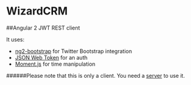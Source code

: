 # WizardCRM

##Angular 2 JWT REST client

It uses:
* [ng2-bootstrap](https://github.com/valor-software/ng2-bootstrap) for Twitter Bootstrap integration
* [JSON Web Token](https://jwt.io/) for an auth
* [Moment.js](http://momentjs.com/) for time manipulation

######Please note that this is only a client. You need a [server](https://github.com/qweluke/SimpleRestServer) to use it.